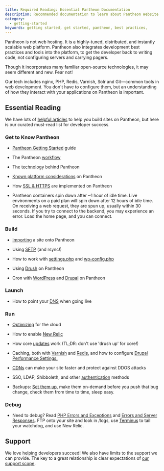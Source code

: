 ```yaml
---
title: Required Reading: Essential Pantheon Documentation
description: Recommended documentation to learn about Pantheon Website Management Platform's technologies.
category:
  - getting-started
keywords: getting started, get started, pantheon, best practices,
---
```

Pantheon is not web hosting. It is a highly-tuned, distributed, and instantly scalable web platform. Pantheon also integrates development best practices and tools into the platform, to get the developer back to writing code, not configuring servers and carrying pagers.

Though it incorporates many familiar open-source technologies, it may seem different and new. Fear not!

Our tech includes nginx, PHP, Redis, Varnish, Solr and Git&mdash;common tools in web development. You don't have to configure them, but an understanding of how they interact with your applications on Pantheon is important.

## Essential Reading

We have lots of [helpful articles](https://pantheon.io/docs/) to help you build sites on Pantheon, but here is our curated must-read list for developer success.

### Get to Know Pantheon


- [Pantheon Getting Started](/docs/articles/getting-started) guide  

- The Pantheon [workflow](/docs/articles/sites/code/using-the-pantheon-workflow/)

- The [technology](/docs/articles/sites/all-about-application-containers/) behind Pantheon  

- [Known platform considerations](/docs/articles/sites/known-limitations/) on Pantheon  

- How [SSL & HTTPS](/docs/articles/sites/domains/adding-a-ssl-certificate-for-secure-https-communication) are implemented on Pantheon

- Pantheon containers spin down after ~1 hour of idle time. Live environments on a paid plan will spin down after 12 hours of idle time. On receiving a web request, they are spun up, usually within 30 seconds. If you try to connect to the backend, you may experience an error. Load the home page, and you can connect.

### Build

- [Importing](/docs/articles/sites/migrate/importing-an-existing-site//) a site onto Pantheon  

- Using [SFTP](/docs/articles/local/rsync-and-sftp) (and rsync!)  

- How to work with [settings.php](/docs/articles/drupal/configuring-settings-php) and [wp-config.php](/docs/articles/wordpress/configuring-wp-config-php)

- Using [Drush](/docs/articles/local/drupal-drush-command-line-utility) on Pantheon  

- Cron with [WordPress](/docs/articles/wordpress/cron-for-wordpress) and [Drupal](/docs/articles/drupal/cron) on Pantheon  

### Launch
- How to point your [DNS](/docs/articles/going-live/) when going live

### Run
- [Optimizing](/docs/articles/optimizing) for the cloud

- How to enable [New Relic](/docs/articles/sites/newrelic/new-relic-performance-analysis)

- How core [updates](/docs/articles/sites/code/applying-upstream-updates) work (TL;DR: don't use 'drush up' for core!)

- Caching, both with [Varnish](/docs/articles/sites/varnish) and [Redis](/docs/articles/sites/redis-as-a-caching-backend), and how to configure [Drupal Performance Settings.](/docs/articles/drupal/drupal-7-performance-and-caching-settings)
- [CDNs](/docs/articles/drupal/content-delivery-network-cdn-for-file-distribution/) can make your site faster and protect against DDOS attacks

- SSO, LDAP, Shibboleth, and other [authentication](/docs/articles/sites/code/sso-and-identity-federation/) methods

- Backups: [Set them up](/docs/articles/sites/backups/backup-creation), make them on-demand before you push that bug change, check them from time to time, sleep easy.

### Debug

- Need to debug? Read [PHP Errors and Exceptions](/docs/articles/sites/php-errors-and-exceptions/) and [Errors and Server Responses](/docs/articles/sites/errors-and-server-responses/). FTP onto your site and look in /logs, use [Terminus](https://github.com/pantheon-systems/cli) to tail your watchdog, and use New Relic.


## Support

We love helping developers succeed! We also have limits to the support we can provide. The key to a great relationship is clear expectations of [our support scope](/docs/articles/scope-of-support/).  
